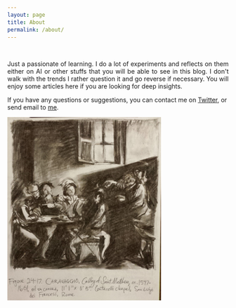 ```yaml
---
layout: page
title: About
permalink: /about/
---
```


<br/>

<p style="text-align: justify;">
Just a passionate of learning. I do a lot of experiments and reflects on them either on AI or other stuffs that you will be able to see in this blog. I don't walk with the trends I rather question it and go reverse if necessary. You will enjoy some articles here if you are looking for deep insights.
</p>

If you have any questions or suggestions, you can contact me on [Twitter][Twitter-acc], or send email to [me](mailto:e.anvi@pinealai.net). 

[Twitter-acc]: https://x.com/anvi_al

<img src="https://raw.githubusercontent.com/Anvi98/anvi98.github.io/master/assets/images/newsletter_st_matthew_painting.jpg" alt="The call" style="text-align: center;" width=350 />

